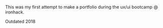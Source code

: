This was my first attempt to make a portfolio during the ux/ui bootcamp @ ironhack. 

Outdated 2018
